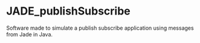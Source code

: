 # JADE_publishSubscribe
Software made to simulate a publish subscribe application using messages from Jade in Java.
